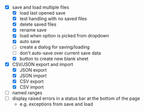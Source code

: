 - [x] save and load multiple files
  - [x] load last opened save
  - [x] test handling with no saved files
  - [x] delete saved files
  - [x] rename save
  - [x] load when option is picked from dropdown
  - [x] auto save
  - [ ] create a dialog for saving/loading
  - [ ] don't auto-save over current save data
  - [x] button to create new blank sheet
- [x] CSV/JSON export and import
  - [x] JSON export
  - [x] JSON import
  - [x] CSV export
  - [x] CSV import
- [ ] named ranges
- [ ] display raised errors in a status bar at the bottom of the page
  - e.g. exceptions from save and load